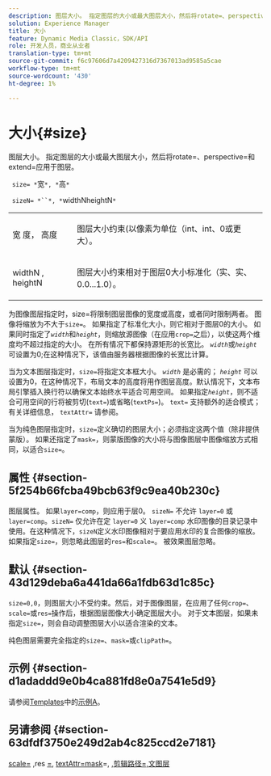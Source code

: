 ```yaml
---
description: 图层大小。 指定图层的大小或最大图层大小，然后将rotate=、perspective=和extend=应用于图层。
solution: Experience Manager
title: 大小
feature: Dynamic Media Classic，SDK/API
role: 开发人员，商业从业者
translation-type: tm+mt
source-git-commit: f6c97606d7a4209427316d7367013ad9585a5cae
workflow-type: tm+mt
source-wordcount: '430'
ht-degree: 1%

---
```



# 大小{#size}

图层大小。 指定图层的大小或最大图层大小，然后将rotate=、perspective=和extend=应用于图层。

` size= *`宽`*, *`高`*`

` sizeN= *``*, *`widthNheightN`*`

<table id="simpletable_FBE17D736F93485AA0053BF447B4CC9F"> 
 <tr class="strow"> 
  <td class="stentry"> <p> <span class="codeph"> <span class="varname"> 宽 </span>度， <span class="varname"> 高度  </span> </span> </p> </td> 
  <td class="stentry"> <p>图层大小约束(以像素为单位（int、int、0或更大）。 </p> </td> 
 </tr> 
 <tr class="strow"> 
  <td class="stentry"> <p> <span class="codeph"> <span class="varname"> widthN  </span>,  <span class="varname"> heightN  </span> </span> </p> </td> 
  <td class="stentry"> <p>图层大小约束相对于图层0大小标准化（实、实、0.0...1.0）。 </p> </td> 
 </tr> 
</table>

为图像图层指定时，size=将限制图层图像的宽度或高度，或者同时限制两者。 图像将缩放为不大于`size=`。 如果指定了标准化大小，则它相对于图层0的大小。 如果同时指定了&#x200B;*`width`*&#x200B;和&#x200B;*`height`*，则缩放源图像（在应用`crop=`之后），以使这两个维度均不超过指定的大小。 在所有情况下都保持源矩形的长宽比。 *`width`*&#x200B;或&#x200B;*`height`*&#x200B;可设置为0;在这种情况下，该值由服务器根据图像的长宽比计算。

当为文本图层指定时，`size=`将指定文本框大小。 *`width`* 是必需的； *`height`* 可以设置为0，在这种情况下，布局文本的高度将用作图层高度。默认情况下，文本布局引擎插入换行符以确保文本始终水平适合可用空间。 如果指定&#x200B;*`height`*，则不适合可用空间的行将被剪切(`text=`)或省略(`textPs=`)。 `text=` 支持额外的适合模式；有关详细信息， `textAttr=` 请参阅。

当为纯色图层指定时，`size=`定义确切的图层大小；必须指定这两个值（除非提供蒙版）。 如果还指定了`mask=`，则蒙版图像的大小将与图像图层中图像缩放方式相同，以适合`size=`。

## 属性 {#section-5f254b66fcba49bcb63f9c9ea40b230c}

图层属性。 如果`layer=comp`，则应用于层0。 `sizeN=` 不允许 `layer=0` 或 `layer=comp`。`sizeN=` 仅允许在定 `layer=0` 义 `layer=comp` 水印图像的目录记录中使用。在这种情况下，`sizeN`定义水印图像相对于要应用水印的复合图像的缩放。 如果指定`size=`，则忽略此图层的`res=`和`scale=`。 被效果图层忽略。

## 默认 {#section-43d129deba6a441da66a1fdb63d1c85c}

`size=0,0`，则图层大小不受约束。然后，对于图像图层，在应用了任何`crop=`、`scale=`或`res=`操作后，根据图层图像大小确定图层大小。 对于文本图层，如果未指定`size=`，则会自动调整图层大小以适合渲染的文本。

纯色图层需要完全指定的`size=`、`mask=`或`clipPath=`。

## 示例 {#section-d1adaddd9e0b4ca881fd8e0a7541e5d9}

请参阅[Templates](../../../../../is-api/http-ref/image-serving-api-ref/c-http-protocol-reference/c-templates/c-templates.md#concept-3cd2d2adae0e41b2979b9640244d4d3e)中的[示例A](../../../../../is-api/http-ref/image-serving-api-ref/c-http-protocol-reference/c-templates/r-example-a.md#reference-c78ea82e8a1646738e764fa6685dfbac)。

## 另请参阅 {#section-63dfdf3750e249d2ab4c825ccd2e7181}

[scale=](../../../../../is-api/http-ref/image-serving-api-ref/c-http-protocol-reference/c-command-reference/r-is-http-scale.md#reference-098c30cea1764f189e6f7c7e400cc065) ,res [=](../../../../../is-api/http-ref/image-serving-api-ref/c-http-protocol-reference/c-command-reference/r-res.md#reference-3d6fe416801148dea0f786f2b5169e55),  [textAttr=mask](../../../../../is-api/http-ref/image-serving-api-ref/c-http-protocol-reference/c-command-reference/r-textattr.md#reference-ff00484fa3244286abeff34911f7ec0d)=,  [ ](../../../../../is-api/http-ref/image-serving-api-ref/c-http-protocol-reference/c-command-reference/r-mask.md#reference-922254e027404fb890b850e2723ee06e) [](../../../../../is-api/http-ref/image-serving-api-ref/c-http-protocol-reference/c-command-reference/r-clippath.md#reference-8139b1b52dc54749b51b109521ddf83d) [,剪辑路径=,文图层](../../../../../is-api/http-ref/image-serving-api-ref/c-http-protocol-reference/c-text-formatting/r-text-layers.md#reference-47e78cfb18134db5ab09e17af14a6a8f)
